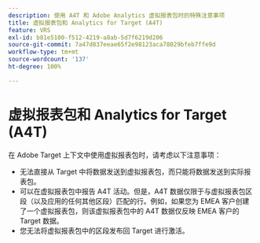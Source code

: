 ```yaml
---
description: 使用 A4T 和 Adobe Analytics 虚拟报表包时的特殊注意事项
title: 虚拟报表包和 Analytics for Target (A4T)
feature: VRS
exl-id: b81e5100-f512-4219-a8ab-5d7f6219d206
source-git-commit: 7a47d837eeae65f2e98123aca78029bfeb7ffe9d
workflow-type: tm+mt
source-wordcount: '137'
ht-degree: 100%

---
```


# 虚拟报表包和 Analytics for Target (A4T)

在 Adobe Target 上下文中使用虚拟报表包时，请考虑以下注意事项：

* 无法直接从 Target 中将数据发送到虚拟报表包，而只能将数据发送到实际报表包。
* 可以在虚拟报表包中报告 A4T 活动。但是，A4T 数据仅限于与虚拟报表包区段（以及应用的任何其他区段）匹配的行。例如，如果您为 EMEA 客户创建了一个虚拟报表包，则该虚拟报表包中的 A4T 数据仅反映 EMEA 客户的 Target 数据。
* 您无法将虚拟报表包中的区段发布回 Target 进行激活。
